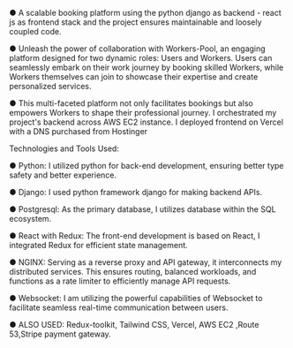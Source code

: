 ● A scalable booking platform using the python django as backend - react js as frontend
stack and the project ensures maintainable and loosely coupled code.

● Unleash the power of collaboration with Workers-Pool, an engaging platform designed
for two dynamic roles: Users and Workers. Users can seamlessly embark on their work
journey by booking skilled Workers, while Workers themselves can join to showcase
their expertise and create personalized services.

● This multi-faceted platform not only facilitates bookings but also empowers Workers to
shape their professional journey. I orchestrated my project's backend across AWS EC2
instance. I deployed frontend on Vercel with a DNS purchased from Hostinger

Technologies and Tools Used:

● Python: I utilized python for back-end development, ensuring better type safety and
better experience.

● Django: I used python framework django for making backend APIs.

● Postgresql: As the primary database, I utilizes database within the SQL ecosystem.

● React with Redux: The front-end development is based on React, I integrated Redux for
efficient state management.

● NGINX: Serving as a reverse proxy and API gateway, it interconnects my distributed
services. This ensures routing, balanced workloads, and functions as a rate limiter to
efficiently manage API requests.

● Websocket: I am utilizing the powerful capabilities of Websocket to facilitate seamless
real-time communication between users.

● ALSO USED: Redux-toolkit, Tailwind CSS, Vercel, AWS EC2 ,Route 53,Stripe payment
gateway.
